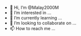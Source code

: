 - 👋 Hi, I’m @Malay2000M
- 👀 I’m interested in ...
- 🌱 I’m currently learning ...
- 💞️ I’m looking to collaborate on ...
- 📫 How to reach me ...

<!---
Malay2000M/Malay2000M is a ✨ special ✨ repository because its `README.md` (this file) appears on your GitHub profile.
You can click the Preview link to take a look at your changes.
--->
